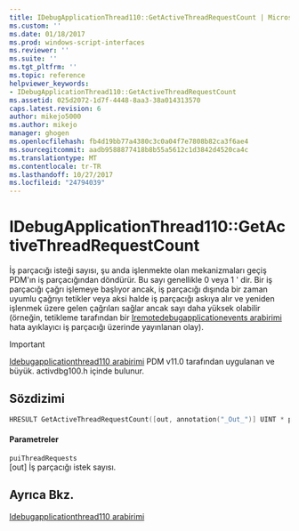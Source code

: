 ```yaml
---
title: IDebugApplicationThread110::GetActiveThreadRequestCount | Microsoft Docs
ms.custom: ''
ms.date: 01/18/2017
ms.prod: windows-script-interfaces
ms.reviewer: ''
ms.suite: ''
ms.tgt_pltfrm: ''
ms.topic: reference
helpviewer_keywords:
- IDebugApplicationThread110::GetActiveThreadRequestCount
ms.assetid: 025d2072-1d7f-4448-8aa3-38a014313570
caps.latest.revision: 6
author: mikejo5000
ms.author: mikejo
manager: ghogen
ms.openlocfilehash: fb4d19bb77a4380c3c0a04f7e7808b82ca3f6ae4
ms.sourcegitcommit: aadb9588877418b8b55a5612c1d3842d4520ca4c
ms.translationtype: MT
ms.contentlocale: tr-TR
ms.lasthandoff: 10/27/2017
ms.locfileid: "24794039"
---
```

# <a name="idebugapplicationthread110getactivethreadrequestcount"></a>IDebugApplicationThread110::GetActiveThreadRequestCount
İş parçacığı isteği sayısı, şu anda işlenmekte olan mekanizmaları geçiş PDM'ın iş parçacığından döndürür. Bu sayı genellikle 0 veya 1 ' dir. Bir iş parçacığı çağrı işlemeye başlıyor ancak, iş parçacığı dışında bir zaman uyumlu çağrıyı tetikler veya aksi halde iş parçacığı askıya alır ve yeniden işlenmek üzere gelen çağrıları sağlar ancak sayı daha yüksek olabilir (örneğin, tetikleme tarafından bir [ Iremotedebugapplicationevents arabirimi](../../winscript/reference/iremotedebugapplicationevents-interface.md) hata ayıklayıcı iş parçacığı üzerinde yayınlanan olay).  
  
> [!IMPORTANT]
>  [Idebugapplicationthread110 arabirimi](../../winscript/reference/idebugapplicationthread110-interface.md) PDM v11.0 tarafından uygulanan ve büyük. activdbg100.h içinde bulunur.  
  
## <a name="syntax"></a>Sözdizimi  
  
```cpp  
HRESULT GetActiveThreadRequestCount([out, annotation("_Out_")] UINT * puiThreadRequests);  
```  
  
#### <a name="parameters"></a>Parametreler  
 `puiThreadRequests`  
 [out] İş parçacığı istek sayısı.  
  
## <a name="see-also"></a>Ayrıca Bkz.  
 [Idebugapplicationthread110 arabirimi](../../winscript/reference/idebugapplicationthread110-interface.md)